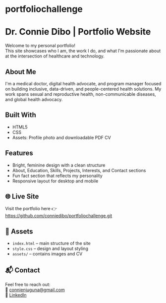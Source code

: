 # portfoliochallenge

# Dr. Connie Dibo | Portfolio Website

Welcome to my personal portfolio!  
This site showcases who I am, the work I do, and what I'm passionate about at the intersection of healthcare and technology.

## About Me
I'm a medical doctor, digital health advocate, and program manager focused on building inclusive, data-driven, and people-centered health solutions. My work spans sexual and reproductive health, non-communicable diseases, and global health advocacy.

## Built With
- HTML5
- CSS
- Assets: Profile photo and downloadable PDF CV

## Features
- Bright, feminine design with a clean structure
- About, Education, Skills, Projects, Interests, and Contact sections
- Fun fact section that reflects my personality
- Responsive layout for desktop and mobile

## 🌐 Live Site
Visit the portfolio here 👉 https://github.com/conniedibo/portfoliochallenge.git

## 📁 Assets
- `index.html` – main structure of the site
- `style.css` – design and layout styling
- `assets/` – contains images and CV

## 📬 Contact
Feel free to reach out:  
📧 connienjuguna@gmail.com  
🔗 [LinkedIn](https://www.linkedin.com/in/dr-connie-dibo/)
